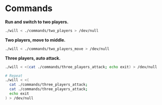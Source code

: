 # Commands

**Run and switch to two players.**

```bash
./will < ./commands/two_players > /dev/null
```

**Two players, move to middle.**

```bash
./will < ./commands/two_players_move > /dev/null
```

**Three players, auto attack.**

```bash
./will < <(cat ./commands/three_players_attack; echo exit) > /dev/null

# Repeat
./will < <(
  cat ./commands/three_players_attack;
  cat ./commands/three_players_attack;
  echo exit
) > /dev/null
```

